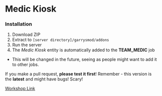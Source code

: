 # Medic Kiosk
### Installation
1. Download ZIP
2. Extract to `[server directory]/garrysmod/addons`
3. Run the server
4. The _Medic Kiosk_ entity is automatically added to the **TEAM_MEDIC** job
  * This will be changed in the future, seeing as people might want to add it to other jobs.


If you make a pull request, **please test it first**!
Remember - this version is the **latest** and might have bugs! Scary!

[Workshop Link](http://steamcommunity.com/sharedfiles/filedetails/?id=771173724)
